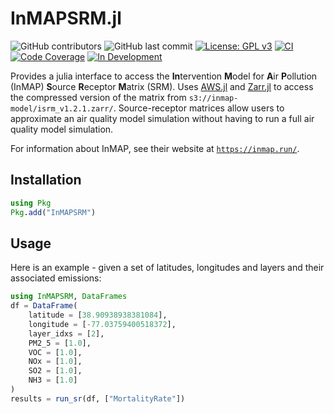 InMAPSRM.jl
===========
![GitHub contributors](https://img.shields.io/github/contributors/e4st-dev/InMAPSRM.jl?logo=GitHub)
![GitHub last commit](https://img.shields.io/github/last-commit/e4st-dev/InMAPSRM.jl/main?logo=GitHub)
[![License: GPL v3](https://img.shields.io/badge/License-GPLv3-blue.svg)](https://www.gnu.org/licenses/gpl-3.0)
[![CI](https://github.com/e4st-dev/InMAPSRM.jl/workflows/CI/badge.svg)](https://github.com/e4st-dev/InMAPSRM.jl/actions?query=workflow%3ACI)
[![Code Coverage](https://codecov.io/gh/e4st-dev/InMAPSRM.jl/branch/main/graph/badge.svg)](https://codecov.io/gh/e4st-dev/InMAPSRM.jl)
[![In Development](https://img.shields.io/badge/docs-dev-blue.svg)](https://e4st-dev.github.io/InMAPSRM.jl/dev/)

Provides a julia interface to access the **In**tervention **M**odel for **A**ir **P**ollution (InMAP) **S**ource **R**eceptor **M**atrix (SRM).  Uses [AWS.jl](https://github.com/JuliaCloud/AWS.jl) and [Zarr.jl](https://github.com/JuliaIO/Zarr.jl) to access the compressed version of the matrix from `s3://inmap-model/isrm_v1.2.1.zarr/`.  Source-receptor matrices allow users to approximate an air quality model simulation without having to run a full air quality model simulation.

For information about InMAP, see their website at [`https://inmap.run/`](https://inmap.run/).

## Installation
```julia
using Pkg
Pkg.add("InMAPSRM")
```

## Usage

Here is an example - given a set of latitudes, longitudes and layers and their associated emissions:

```julia
using InMAPSRM, DataFrames
df = DataFrame(
    latitude = [38.90938938381084],
    longitude = [-77.03759400518372],
    layer_idxs = [2],
    PM2_5 = [1.0],
    VOC = [1.0],
    NOx = [1.0],
    SO2 = [1.0],
    NH3 = [1.0]
)
results = run_sr(df, ["MortalityRate"])
```